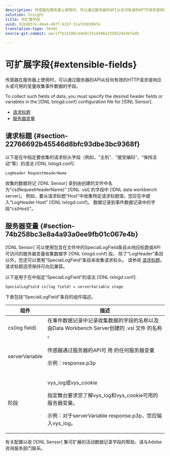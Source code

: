 ```yaml
---
description: 传感器在服务器上使用时，可以通过服务器的API从任何有效的HTTP请求或响应头或可用的变量收集事件数据的字段。
solution: Insight
title: 可扩展字段
uuid: 91b9857e-44a4-497f-b157-51afd30306fe
translation-type: tm+mt
source-git-commit: aec1f7b14198cdde91f61d490a235022943bfedb

---
```



# 可扩展字段{#extensible-fields}

传感器在服务器上使用时，可以通过服务器的API从任何有效的HTTP请求或响应头或可用的变量收集事件数据的字段。

To collect such fields of data, you must specify the desired header fields or variables in the [!DNL txlogd.conf] configuration file for [!DNL Sensor].

* [请求标题](../../../home/c-snsr-ovrvw/c-evnt-data-rcd-flds/c-ex-flds.md#section-22766692b45546d8bfc93dbe3bc9368f)
* [服务器变量](../../../home/c-snsr-ovrvw/c-evnt-data-rcd-flds/c-ex-flds.md#section-74b258bc3e8a4a93a0ee9fb01c067e4b)

## 请求标题 {#section-22766692b45546d8bfc93dbe3bc9368f}

以下是在中指定要收集的请求标头字段（例如，“主机”、“接受编码”、“保持活动”等）的语法 [!DNL txlogd.conf]:

```
LogHeader RequestHeaderName
```

收集的数据将记 [!DNL Sensor] 录到由创建的文件中名为“cs(RequestHeaderName)” [!DNL .vsl] 的字段中 [!DNL data workbench server]。 例如，要从请求标题“Host”中收集特定请求标题值，您应在中键入“LogHeader Host” [!DNL txlogd.conf]。 数据记录到事件数据记录中的字段“cs(Host)”。

## 服务器变量 {#section-74b258bc3e8a4a93a0ee9fb01c067e4b}

[!DNL Sensor] 可以使用包含在文件中的SpecialLogField条目从响应标题或API可访问的服务器变量收集数据字 [!DNL txlogd.conf] 段。 除了“LogHeader”条目以外，您还可以使用“SpecialLogField”条目来收集请求标头。 请参阅 [请求标题](../../../home/c-snsr-ovrvw/c-evnt-data-rcd-flds/c-ex-flds.md#section-22766692b45546d8bfc93dbe3bc9368f)。 请求标题选项保持可向后兼容。

以下是用于在中指定“SpecialLogField”的语法 [!DNL txlogd.conf]:

```
SpecialLogField cs(log field) = serverVariable stage
```

下表包括“SpecialLogField”条目的组件描述。

<table id="table_053D5F34D56E4B15A85CA3B4FAD6E1B1"> 
 <thead> 
  <tr> 
   <th colname="col1" class="entry"> 组件 </th> 
   <th colname="col2" class="entry"> 描述 </th> 
  </tr> 
 </thead>
 <tbody> 
  <tr> 
   <td colname="col1"> cs(log field) </td> 
   <td colname="col2"> 在事件数据记录中记录收集数据的字段的名称以及由Data Workbench Server创建的 <span class="filepath"> .vsl </span> 文件 <span class="keyword"> 的名称 </span>。 </td> 
  </tr> 
  <tr> 
   <td colname="col1"> serverVariable </td> 
   <td colname="col2"> <p>传感器通过服务器的API可 <span class="wintitle"> 用 </span> 的任何服务器变量 </p> <p>示例：response.p3p </p> </td> 
  </tr> 
  <tr> 
   <td colname="col1"> 阶段 </td> 
   <td colname="col2"> <p>vys_log或vys_cookie </p> <p>指定舞台要求您了解vys_log和vys_cookie可用的服务器变量。 </p> <p>示例：对于serverVariable response.p3p，您应输入vys_log。 </p> </td> 
  </tr> 
 </tbody> 
</table>

有关配置以收 [!DNL Sensor] 集可扩展的活动数据记录字段的帮助，请与Adobe咨询服务部门联系。
